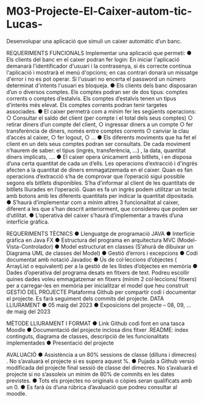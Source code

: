 # M03-Projecte-El-Caixer-autom-tic-Lucas-
Desenvolupar una aplicació que simuli un caixer automàtic d’un banc.

REQUERIMENTS FUNCIONALS
Implementar una aplicació que permeti:
● Els clients del banc en el caixer podran fer login: En iniciar l'aplicació demanarà
l'identificador d'usuari i la contrasenya, si és correcte contínua l'aplicació i mostrarà
el menú d'opcions; en cas contrari donarà un missatge d'error i no es pot operar. Si
l'usuari no encerta el password un número determinat d'intents l'usuari es bloqueja.
● Els clients dels banc disposaran d’un o diversos comptes. Els comptes podran ser de
dos tipus: comptes corrents o comptes d’estalvis. Els comptes d’estalvis tenen un
tipus d’interès més elevat. Els comptes corrents podran tenir targetes associades.
● El caixer permetrà com a mínim fer les següents operacions:
○ Consultar el saldo del client (per compte i el total dels seus comptes)
○ retirar diners d’un compte del client,
○ ingressar diners a un compte
○ fer transferència de diners, només entre comptes corrents
○ canviar la clau d’accés al caixer,
○ fer logout,
○ ...
● Els diferents moviments que ha fet el client en un dels seus comptes podran ser
consultats. De cada moviment n’haurem de saber: el tipus (ingrés, transferència, ...)
, la data, quantitat diners implicats, ....
● El caixer opera únicament amb bitllets, i en disposa d’una certa quantitat de cada un
d’ells. Les operacions d’extracció i d'ingrés afecten a la quantitat de diners
emmagatzemada en el caixer. Quan es fan operacions d’extracció s’ha de
comprovar que l’operació sigui possible segons els bitllets disponibles. S’ha
d’informar al client de les quantitats de bitllets lliurades en l’operació. Quan es fa un
ingrès podem utilitzar un teclat amb botons amb les diferents quantitats per indicar la
quantitat dipositada.
● S’haurà d’implementar com a mínim altres 3 funcionalitat al caixer, diferent a les
que s’han descrit anteriorment, que considereu que poden ser d’utilitat.
● L’operativa del caixer s’haurà d’implementar a través d’una interfície gràfica.

REQUERIMENTS TÈCNICS
● Llenguatge de programació JAVA
● Interfície gràfica en Java FX
● Estructura del programa en arquitectura MVC (Model-Vista-Controlador)
● Model estructurat en classes (S’ahurà de dibuixar un Diagrama UML de classes del
Model)
● Gestió d’errors i excepcions
● Codi documentat amb notació Javadoc
● Ús de col·leccions d’objectes ( ArrayList o equivalent) per a la gestió de les llistes
d’objectes en memòria
● Dades d’operativa del programa desats en fitxers de text. Podreu escollir quines
dades voleu emmagatzemar en fitxers (mínim 2 col·leccions/ fitxers) per a
carregar-les en memòria per inicialitzar el model que heu construit
GESTIÓ DEL PROJECTE
Plataforma Github per compartir codi i documentar el projecte. Es farà seguiment
dels commits del projecte.
DATA LLIURAMENT
● 05 maig del 2023
● Exposicions del projecte – 08, 09, ... de maig del 2023

MÈTODE LLIURAMENT I FORMAT
● Link Github codi font en una tasca Moodle
● Documentació del projecte inclosa dins fitxer .README: índex continguts, diagrama
de classes, descripció de les funcionalitats implementades
● Presentació del projecte

AVALUACIÓ
● Assistència a un 80% sessions de classe (dilluns i dimecres) . No s’avaluarà el
projecte si es supera aquest %.
● Pujada a Github versió modificada del projecte final sessió de classe del dimecres.
No s’avaluarà el projecte si no s’assoleix un mínim de 80% de commits en les dates
previstes.
● Tots els projectes no originals o còpies seran qualificats amb un 0.
● Es farà ús d’una rúbrica d’avaluació que podreu consultar al moodle.
